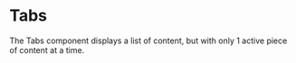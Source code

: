 # Tabs

The Tabs component displays a list of content, but with only 1 active piece of content at a time.
